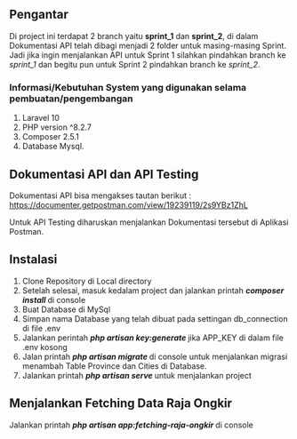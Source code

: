 ## Pengantar
Di project ini terdapat 2 branch yaitu <b>sprint_1</b> dan <b>sprint_2</b>, di dalam Dokumentasi API telah dibagi menjadi 2 folder untuk masing-masing Sprint. Jadi jika ingin menjalankan API untuk Sprint 1 silahkan pindahkan branch ke <i>sprint_1</i> dan begitu pun untuk Sprint 2 pindahkan branch ke <i>sprint_2</i>.

### Informasi/Kebutuhan System yang digunakan selama pembuatan/pengembangan
1. Laravel 10
2. PHP version ^8.2.7
3. Composer 2.5.1
4. Database Mysql.

## Dokumentasi API dan API Testing
Dokumentasi API bisa mengakses tautan berikut :
https://documenter.getpostman.com/view/19239119/2s9YBz1ZhL

Untuk API Testing diharuskan menjalankan Dokumentasi tersebut di Aplikasi Postman.

## Instalasi
1. Clone Repository di Local directory
2. Setelah selesai, masuk kedalam project dan jalankan printah <b><i> composer install </i></b> di console
4. Buat Database di MySql
5. Simpan nama Database yang telah dibuat pada settingan db_connection di file .env
6. Jalankan perintah <b><i> php artisan key:generate </i></b> jika APP_KEY di dalam file .env kosong
7. Jalan printah <b><i> php artisan migrate </i></b> di console untuk menjalankan migrasi menambah Table Province dan Cities di Database.
8. Jalankan printah <b><i> php artisan serve </i></b> untuk menjalankan project

## Menjalankan Fetching Data Raja Ongkir
Jalankan printah <b><i> php artisan app:fetching-raja-ongkir </i></b> di console

